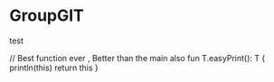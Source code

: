 # GroupGIT
test




// Best function ever , Better than the main also
fun <T> T.easyPrint(): T {
println(this)
return this
}


